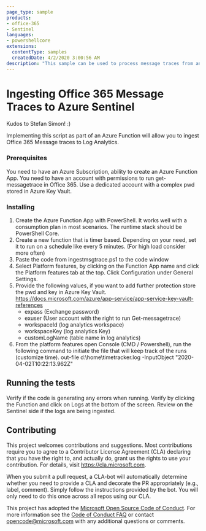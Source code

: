 ```yaml
---
page_type: sample
products:
- office-365
- Sentinel
languages:
- powershellcore
extensions:
  contentType: samples
  createdDate: 4/2/2020 3:00:56 AM
description: "This sample can be used to process message traces from an Azure Function."
---
```



# Ingesting Office 365 Message Traces to Azure Sentinel

Kudos to Stefan Simon! :)

Implementing this script as part of an Azure Function will allow you to ingest Office 365 Message traces to Log Analytics.

### Prerequisites

You need to have an Azure Subscription, ability to create an Azure Function App. You need to have an account with permissions to run get-messagetrace in Office 365.
Use a dedicated account with a complex pwd stored in Azure Key Vault.

### Installing

1. Create the Azure Function App with PowerShell. It works well with a consumption plan in most scenarios.  The runtime stack should be PowerShell Core.
2. Create a new function that is timer based. Depending on your need, set it to run on a schedule like every 5 minutes. (For high load consider more often)
3. Paste the code from ingestmsgtrace.ps1 to the code window
4. Select Platform features, by clicking on the Function App name and click the Platform features tab at the top. Click Configuration under General Settings.
5. Provide the following values, if you want to add further protection store the pwd and key in Azure Key Vault. https://docs.microsoft.com/azure/app-service/app-service-key-vault-references
     - expass  (Exchange password)
     - exuser (User account with the right to run Get-messagetrace)
     - workspaceId (log analytics workspace)
     - workspaceKey (log analytics Key)
     - customLogName (table name in log analytics)
6. From the platform features open Console (CMD / Powershell), run the following command to initiate the file that will keep track of the runs (customize time).  out-file d:\home\timetracker.log -InputObject "2020-04-02T10:22:13.962Z" 

## Running the tests

Verify if the code is generating any errors when running. Verify by clicking the Function and click on Logs at the bottom of the screen.
Review on the Sentinel side if the logs are being ingested.

## Contributing

This project welcomes contributions and suggestions.  Most contributions require you to agree to a
Contributor License Agreement (CLA) declaring that you have the right to, and actually do, grant us
the rights to use your contribution. For details, visit https://cla.microsoft.com.

When you submit a pull request, a CLA-bot will automatically determine whether you need to provide
a CLA and decorate the PR appropriately (e.g., label, comment). Simply follow the instructions
provided by the bot. You will only need to do this once across all repos using our CLA.

This project has adopted the [Microsoft Open Source Code of Conduct](https://opensource.microsoft.com/codeofconduct/).
For more information see the [Code of Conduct FAQ](https://opensource.microsoft.com/codeofconduct/faq/) or
contact [opencode@microsoft.com](mailto:opencode@microsoft.com) with any additional questions or comments.